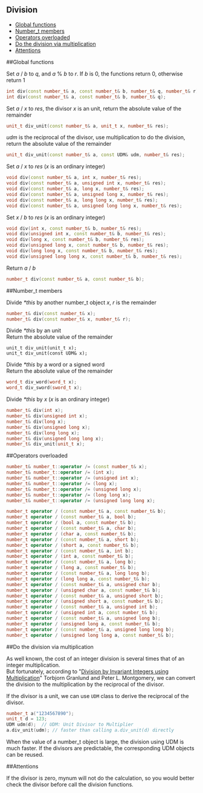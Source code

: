 Division
-------------

 * [Global functions](#global-functions)
 * [Number_t members](#number_t-members)
 * [Operators overloaded](#operators-overloaded)
 * [Do the division via multiplication](#do-the-division-via-multiplication)
 * [Attentions](#attentions)

##Global functions

Set _a_ / _b_ to _q_, and _a_ % _b_ to _r_. If _b_ is 0, the functions return 0, otherwise return 1
```C++
int div(const number_t& a, const number_t& b, number_t& q, number_t& r);
int div(const number_t& a, const number_t& b, number_t& q);
```

Set _a_ / _x_ to _res_, the divisor _x_ is an unit, return the absolute value of the remainder
```C++
unit_t div_unit(const number_t& a, unit_t x, number_t& res);
```

_udm_ is the reciprocal of the divisor, use multiplication to do the division, return the absolute value of the remainder
```C++
unit_t div_unit(const number_t& a, const UDM& udm, number_t& res);
```

Set _a_ / _x_ to _res_ (_x_ is an ordinary integer)
```C++
void div(const number_t& a, int x, number_t& res);
void div(const number_t& a, unsigned int x, number_t& res);
void div(const number_t& a, long x, number_t& res);
void div(const number_t& a, unsigned long x, number_t& res);
void div(const number_t& a, long long x, number_t& res);
void div(const number_t& a, unsigned long long x, number_t& res);
```

Set _x_ / _b_ to _res_ (_x_ is an ordinary integer)
```C++
void div(int x, const number_t& b, number_t& res);
void div(unsigned int x, const number_t& b, number_t& res);
void div(long x, const number_t& b, number_t& res);
void div(unsigned long x, const number_t& b, number_t& res);
void div(long long x, const number_t& b, number_t& res);
void div(unsigned long long x, const number_t& b, number_t& res);
```

Return _a_ / _b_
```C++
number_t div(const number_t& a, const number_t& b);
```

##Number_t members

Divide _*this_ by another number_t object _x_, _r_ is the remainder
```C++
number_t& div(const number_t& x);
number_t& div(const number_t& x, number_t& r);
```
Divide _*this_ by an unit  
Return the absolute value of the remainder
```
unit_t div_unit(unit_t x);
unit_t div_unit(const UDM& x);
```
Divide _*this_ by a word or a signed word   
Return the absolute value of the remainder
```C++
word_t div_word(word_t x);
word_t div_sword(sword_t x);
```
Divide _*this_ by _x_ (_x_ is an ordinary integer)
```C++
number_t& div(int x);
number_t& div(unsigned int x);
number_t& div(long x);
number_t& div(unsigned long x);
number_t& div(long long x);
number_t& div(unsigned long long x);
number_t& div_unit(unit_t x);
```

##Operators overloaded
```C++
number_t& number_t::operator /= (const number_t& x);
number_t& number_t::operator /= (int x);
number_t& number_t::operator /= (unsigned int x);
number_t& number_t::operator /= (long x);
number_t& number_t::operator /= (unsigned long x);
number_t& number_t::operator /= (long long x);
number_t& number_t::operator /= (unsigned long long x);

number_t operator / (const number_t& a, const number_t& b);
number_t operator / (const number_t& a, bool b);
number_t operator / (bool a, const number_t& b);
number_t operator / (const number_t& a, char b);
number_t operator / (char a, const number_t& b);
number_t operator / (const number_t& a, short b);
number_t operator / (short a, const number_t& b);
number_t operator / (const number_t& a, int b);
number_t operator / (int a, const number_t& b);
number_t operator / (const number_t& a, long b);
number_t operator / (long a, const number_t& b);
number_t operator / (const number_t& a, long long b);
number_t operator / (long long a, const number_t& b);
number_t operator / (const number_t& a, unsigned char b);
number_t operator / (unsigned char a, const number_t& b);
number_t operator / (const number_t& a, unsigned short b);
number_t operator / (unsigned short a, const number_t& b);
number_t operator / (const number_t& a, unsigned int b);
number_t operator / (unsigned int a, const number_t& b);
number_t operator / (const number_t& a, unsigned long b);
number_t operator / (unsigned long a, const number_t& b);
number_t operator / (const number_t& a, unsigned long long b);
number_t operator / (unsigned long long a, const number_t& b);
```

##Do the division via multiplication

As well known, the cost of an integer division is several times that of an integer multiplication.  
But fortunately, according to "[Division by Invariant Integers using Multiplication](https://github.com/brotherbeer/mydocument/blob/master/mynum/resource/divcnst-pldi94.pdf)" Torbjorn Granlund and Peter L. Montgomery, we can convert the division to the multiplication by the reciprocal of the divisor.

If the divisor is a unit, we can use `UDM` class to derive the reciprocal of the divisor.
```C++
number_t a("1234567890");
unit_t d = 123;
UDM udm(d);  // UDM: Unit Divisor to Multiplier
a.div_unit(udm); // faster than calling a.div_unit(d) directly
```
When the value of a number_t object is large, the division using UDM is much faster. If the divisors are predictable, the corresponding UDM objects can be reused. 

##Attentions

If the divisor is zero, mynum will not do the calculation, so you would better check the divisor before call the division functions.

